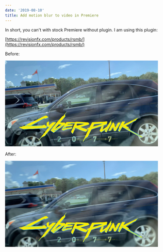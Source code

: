 ```yaml
---
date: '2019-08-10'
title: Add motion blur to video in Premiere
---
```


In short, you can't with stock Premiere without plugin. I am using this plugin:

[https://revisionfx.com/products/rsmb/](https://revisionfx.com/products/rsmb/)

Before:

![Imgur](../assets/images/pr-add-motion-blur/before.jpg)

After:

![Imgur](../assets/images/pr-add-motion-blur/after.jpg)
